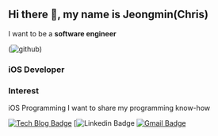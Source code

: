 ## Hi there 👋, my name is Jeongmin(Chris)
I want to be a **software engineer**

(![github](/images/icon.png))


### iOS Developer

### Interest
iOS Programming
I want to share my programming know-how


<!--
**kimjm010/kimjm010** is a ✨ _special_ ✨ repository because its `README.md` (this file) appears on your GitHub profile.

Here are some ideas to get you started:

- 🔭 I’m currently working on ...
- 🌱 I’m currently learning iOS Programming
- 👯 I’m looking to collaborate on ...
- 🤔 I’m looking for help with ...
- 💬 Ask me about ...

-->

[![Tech Blog Badge](http://img.shields.io/badge/-Tech%20blog-black?style=flat-square&logo=github&link=https://chris-kim.tistory.com)](https://chris-kim.tistory.com)
[![Linkedin Badge](https://img.shields.io/badge/-LinkedIn-blue?style=flat-square&logo=Linkedin&logoColor=white&link=www.linkedin.com/in/jeongmin-kim-softwareengineer)
[![Gmail Badge](https://img.shields.io/badge/Gmail-d14836?style=flat-square&logo=Gmail&logoColor=white&link=mailto:kimjm9481@gmail.com)](mailto:kimjm9481@gmail.com)
